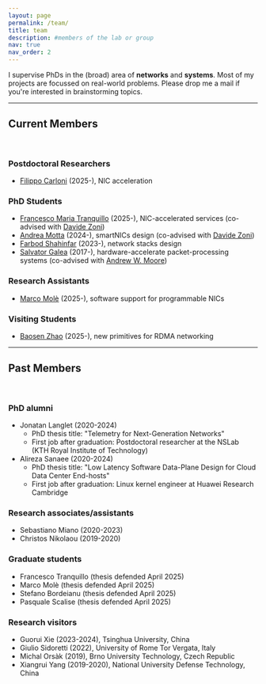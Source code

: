 ```yaml
---
layout: page
permalink: /team/
title: team
description: #members of the lab or group
nav: true
nav_order: 2
---
```


I supervise PhDs in the (broad) area of <b>networks</b> and <b>systems</b>. Most of my projects are focussed on real-world problems. Please drop me a mail if you're interested in brainstorming topics.

<hr>

## Current Members

<br>

### Postdoctoral Researchers

- [Filippo Carloni]() (2025-), NIC acceleration

### PhD Students

- [Francesco Maria Tranquillo]() (2025-), NIC-accelerated services (co-advised with [Davide Zoni](https://zoni.faculty.polimi.it/))
- [Andrea Motta]() (2024-), smartNICs design (co-advised with [Davide Zoni](https://zoni.faculty.polimi.it/))
- [Farbod Shahinfar](https://fshahinfar1.github.io/) (2023-), network stacks design
- [Salvator Galea](http://www.cl.cam.ac.uk/~sg774/) (2017-), hardware-accelerate packet-processing systems (co-advised with [Andrew W. Moore](https://www.cl.cam.ac.uk/~awm22/))

### Research Assistants

- [Marco Molè]() (2025-), software support for programmable NICs

### Visiting Students

- [Baosen Zhao](https://jackmygreat.github.io/) (2025-), new primitives for RDMA networking

<hr>

## Past Members

<br>

### PhD alumni

- Jonatan Langlet (2020-2024)
  - PhD thesis title: "Telemetry for Next-Generation Networks"
  - First job after graduation: Postdoctoral researcher at the NSLab (KTH Royal Institute of Technology)
- Alireza Sanaee (2020-2024)
  - PhD thesis title: "Low Latency Software Data-Plane Design for Cloud Data Center End-hosts"
  - First job after graduation: Linux kernel engineer at Huawei Research Cambridge

### Research associates/assistants

- Sebastiano Miano (2020-2023)
- Christos Nikolaou (2019-2020)

### Graduate students

- Francesco Tranquillo (thesis defended April 2025)
- Marco Molè (thesis defended April 2025)
- Stefano Bordeianu (thesis defended April 2025)
- Pasquale Scalise (thesis defended April 2025)

### Research visitors

- Guorui Xie (2023-2024), Tsinghua University, China
- Giulio Sidoretti (2022), University of Rome Tor Vergata, Italy
- Michal Orsàk (2019), Brno University Technology, Czech Republic
- Xiangrui Yang (2019-2020), National University Defense Technology, China
